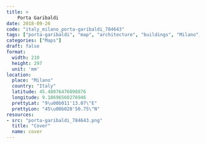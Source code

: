 ```yaml
---
title: > 
    Porta Garibaldi
date: 2018-09-26
code: "italy_milano_porta-garibaldi_784643"
tags: ["porta-garibaldi", "map", "architecture", "buildings", "Milano", "Italy"]
categories: ["Maps"]
draft: false
format:
  width: 210
  height: 297
  unit: 'mm'
location:
  place: "Milano"
  country: "Italy"
  latitude: 45.48076476098876
  longitude: 9.18696560276946
  prettyLat: "9\u00b011'13.07\"E"
  prettyLon: "45\u00b028'50.75\"N"
resources:
- src: "porta-garibaldi_784643.png"
  title: "Cover"
  name: cover
---
```

